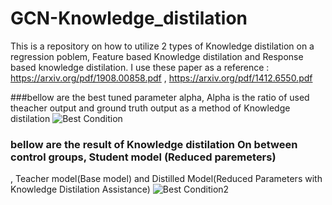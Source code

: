# GCN-Knowledge_distilation
This is a repository on how to utilize 2 types of Knowledge distilation on a regression poblem, Feature based Knowledge distilation and Response based knowledge distilation. 
I use these paper as a reference : https://arxiv.org/pdf/1908.00858.pdf , https://arxiv.org/pdf/1412.6550.pdf

###bellow are the best tuned parameter alpha, Alpha is the ratio of used theacher output and ground truth output as a method of Knowledge distilation 
![Best Condition](https://github.com/Wicaksonolxn/GCN-Knowledge_distilation/assets/134767413/98a66560-1d60-4380-93d8-ed6a0710e2ef)

### bellow are the result of Knowledge distilation On between control groups, Student model (Reduced paremeters)
, Teacher model(Base model) and Distilled Model(Reduced Parameters with Knowledge Distilation Assistance)
![Best Condition2](https://github.com/Wicaksonolxn/GCN-Knowledge_distilation/assets/134767413/bf8217fc-aa1a-4521-9e08-a4e241c6f413)

